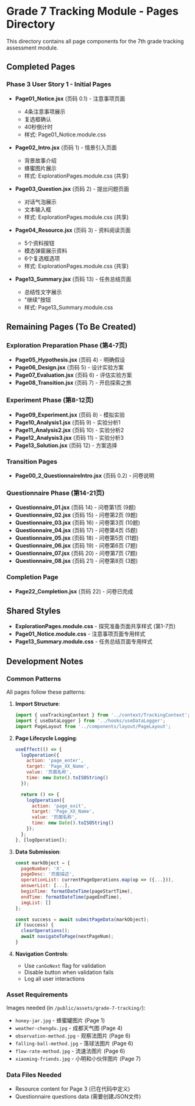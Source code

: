 # Grade 7 Tracking Module - Pages Directory

This directory contains all page components for the 7th grade tracking assessment module.

## Completed Pages

### Phase 3 User Story 1 - Initial Pages

- **Page01_Notice.jsx** (页码 0.1) - 注意事项页面
  - 4条注意事项展示
  - 复选框确认
  - 40秒倒计时
  - 样式: Page01_Notice.module.css

- **Page02_Intro.jsx** (页码 1) - 情景引入页面
  - 背景故事介绍
  - 蜂蜜图片展示
  - 样式: ExplorationPages.module.css (共享)

- **Page03_Question.jsx** (页码 2) - 提出问题页面
  - 对话气泡展示
  - 文本输入框
  - 样式: ExplorationPages.module.css (共享)

- **Page04_Resource.jsx** (页码 3) - 资料阅读页面
  - 5个资料按钮
  - 模态弹窗展示资料
  - 6个复选框选项
  - 样式: ExplorationPages.module.css (共享)

- **Page13_Summary.jsx** (页码 13) - 任务总结页面
  - 总结性文字展示
  - "继续"按钮
  - 样式: Page13_Summary.module.css

## Remaining Pages (To Be Created)

### Exploration Preparation Phase (第4-7页)

- **Page05_Hypothesis.jsx** (页码 4) - 明确假设
- **Page06_Design.jsx** (页码 5) - 设计实验方案
- **Page07_Evaluation.jsx** (页码 6) - 评估实验方案
- **Page08_Transition.jsx** (页码 7) - 开启探索之旅

### Experiment Phase (第8-12页)

- **Page09_Experiment.jsx** (页码 8) - 模拟实验
- **Page10_Analysis1.jsx** (页码 9) - 实验分析1
- **Page11_Analysis2.jsx** (页码 10) - 实验分析2
- **Page12_Analysis3.jsx** (页码 11) - 实验分析3
- **Page13_Solution.jsx** (页码 12) - 方案选择

### Transition Pages

- **Page00_2_QuestionnaireIntro.jsx** (页码 0.2) - 问卷说明

### Questionnaire Phase (第14-21页)

- **Questionnaire_01.jsx** (页码 14) - 问卷第1页 (9题)
- **Questionnaire_02.jsx** (页码 15) - 问卷第2页 (9题)
- **Questionnaire_03.jsx** (页码 16) - 问卷第3页 (10题)
- **Questionnaire_04.jsx** (页码 17) - 问卷第4页 (5题)
- **Questionnaire_05.jsx** (页码 18) - 问卷第5页 (11题)
- **Questionnaire_06.jsx** (页码 19) - 问卷第6页 (7题)
- **Questionnaire_07.jsx** (页码 20) - 问卷第7页 (7题)
- **Questionnaire_08.jsx** (页码 21) - 问卷第8页 (3题)

### Completion Page

- **Page22_Completion.jsx** (页码 22) - 问卷已完成

## Shared Styles

- **ExplorationPages.module.css** - 探究准备页面共享样式 (第1-7页)
- **Page01_Notice.module.css** - 注意事项页面专用样式
- **Page13_Summary.module.css** - 任务总结页面专用样式

## Development Notes

### Common Patterns

All pages follow these patterns:

1. **Import Structure**:
   ```jsx
   import { useTrackingContext } from '../context/TrackingContext';
   import { useDataLogger } from '../hooks/useDataLogger';
   import PageLayout from '../components/layout/PageLayout';
   ```

2. **Page Lifecycle Logging**:
   ```jsx
   useEffect(() => {
     logOperation({
       action: 'page_enter',
       target: 'Page_XX_Name',
       value: '页面名称',
       time: new Date().toISOString()
     });

     return () => {
       logOperation({
         action: 'page_exit',
         target: 'Page_XX_Name',
         value: '页面名称',
         time: new Date().toISOString()
       });
     };
   }, [logOperation]);
   ```

3. **Data Submission**:
   ```jsx
   const markObject = {
     pageNumber: 'X',
     pageDesc: '页面描述',
     operationList: currentPageOperations.map(op => ({...})),
     answerList: [...],
     beginTime: formatDateTime(pageStartTime),
     endTime: formatDateTime(pageEndTime),
     imgList: []
   };

   const success = await submitPageData(markObject);
   if (success) {
     clearOperations();
     await navigateToPage(nextPageNum);
   }
   ```

4. **Navigation Controls**:
   - Use `canGoNext` flag for validation
   - Disable button when validation fails
   - Log all user interactions

### Asset Requirements

Images needed (in `/public/assets/grade-7-tracking/`):
- `honey-jar.jpg` - 蜂蜜罐图片 (Page 1)
- `weather-chengdu.jpg` - 成都天气图 (Page 4)
- `observation-method.jpg` - 观察法图片 (Page 6)
- `falling-ball-method.jpg` - 落球法图片 (Page 6)
- `flow-rate-method.jpg` - 流速法图片 (Page 6)
- `xiaoming-friends.jpg` - 小明和小伙伴图片 (Page 7)

### Data Files Needed

- Resource content for Page 3 (已在代码中定义)
- Questionnaire questions data (需要创建JSON文件)
